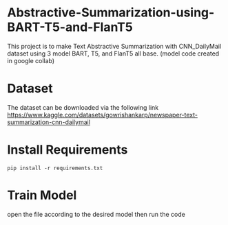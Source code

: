 # Abstractive-Summarization-using-BART-T5-and-FlanT5
This project is to make Text Abstractive Summarization with CNN_DailyMail dataset using 3 model BART, T5, and FlanT5 all base.
(model code created in google collab)

# Dataset
The dataset can be downloaded via the following link https://www.kaggle.com/datasets/gowrishankarp/newspaper-text-summarization-cnn-dailymail

# Install Requirements
`pip install -r requirements.txt`

# Train Model
open the file according to the desired model then run the code
